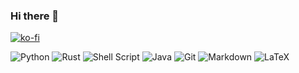 ### Hi there 👋
[![ko-fi](https://ko-fi.com/img/githubbutton_sm.svg)](https://ko-fi.com/E1E7292K7)

![Python](https://img.shields.io/badge/python-3670A0?style=for-the-badge&logo=python&logoColor=ffdd54)
![Rust](https://img.shields.io/badge/rust-%23000000.svg?style=for-the-badge&logo=rust&logoColor=white)
![Shell Script](https://img.shields.io/badge/shell_script-%23121011.svg?style=for-the-badge&logo=gnu-bash&logoColor=white)
![Java](https://img.shields.io/badge/java-%23ED8B00.svg?style=for-the-badge&logo=java&logoColor=white)
![Git](https://img.shields.io/badge/git-%23F05033.svg?style=for-the-badge&logo=git&logoColor=white)
![Markdown](https://img.shields.io/badge/markdown-%23000000.svg?style=for-the-badge&logo=markdown&logoColor=white)
![LaTeX](https://img.shields.io/badge/latex-%23008080.svg?style=for-the-badge&logo=latex&logoColor=white)

<!--
//<p align="center"><img src="https://media1.tenor.com/images/b458c659ad844b06054d81b993b3fca1/tenor.gif?itemid=18688958" /></p>

//<p align="center">
//  <img src ="https://github-readme-stats.vercel.app/api?username=benfmiller&show_icons=true&count_private=true&theme=default&hide_border=true&hide=issues,contribs&include_all_commits=true">
//  <img src ="https://github-readme-stats.vercel.app/api/top-langs/?username=benfmiller&layout=compact&hide_border=true&langs_count=10&hide=jupyter%20notebook,tex,css,php">
//</p>)
-->
<!--
**benfmiller/benfmiller** is a ✨ _special_ ✨ repository because its `README.md` (this file) appears on your GitHub profile.

Here are some ideas to get you started:

- 🔭 I’m currently working on ...
- 🌱 I’m currently learning ...
- 👯 I’m looking to collaborate on ...
- 🤔 I’m looking for help with ...
- 💬 Ask me about ...
- 📫 How to reach me: ...
- 😄 Pronouns: ...
- ⚡ Fun fact: ...
-->
